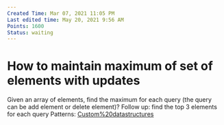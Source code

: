 ```yaml
---
Created Time: Mar 07, 2021 11:05 PM
Last edited time: May 20, 2021 9:56 AM
Points: 1600
Status: waiting
---
```


# How to maintain maximum of set of elements with updates

Given an array of elements, find the maximum for each query (the query can be add element or
delete element)?
Follow up: find the top 3 elements for each query
Patterns: [Custom%20datastructures](Custom%20datastructures.md)